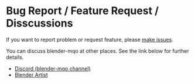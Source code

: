# Bug Report / Feature Request / Disscussions

If you want to report problem or request feature, please
[make issues](https://github.com/nutti/blender-mqo/issues).

You can discuss blender-mqo at other places.
See the link below for further details.

* [Discord (blender-mqo channel)](https://discord.gg/VSJca2PzFM)
* [Blender Artist](https://blenderartists.org/t/metasequoia-mqo-file-importer-exporter/1243672)
